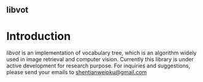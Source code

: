 libvot
--------------------------
# Introduction
*libvot* is an implementation of vocabulary tree, which is an algorithm widely used in image retrieval and computer vision.
Currently this library is under active development for research purpose. For inquiries and suggestions, please send your emails to 
<shentianweipku@gmail.com>

